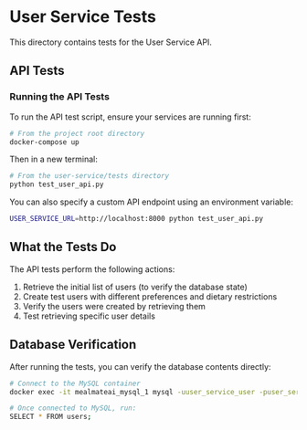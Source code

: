 # User Service Tests

This directory contains tests for the User Service API.

## API Tests

### Running the API Tests

To run the API test script, ensure your services are running first:

```bash
# From the project root directory
docker-compose up
```

Then in a new terminal:

```bash
# From the user-service/tests directory
python test_user_api.py
```

You can also specify a custom API endpoint using an environment variable:

```bash
USER_SERVICE_URL=http://localhost:8000 python test_user_api.py
```

## What the Tests Do

The API tests perform the following actions:
1. Retrieve the initial list of users (to verify the database state)
2. Create test users with different preferences and dietary restrictions
3. Verify the users were created by retrieving them
4. Test retrieving specific user details

## Database Verification

After running the tests, you can verify the database contents directly:

```bash
# Connect to the MySQL container
docker exec -it mealmateai_mysql_1 mysql -uuser_service_user -puser_service_password user_service_db

# Once connected to MySQL, run:
SELECT * FROM users;
```